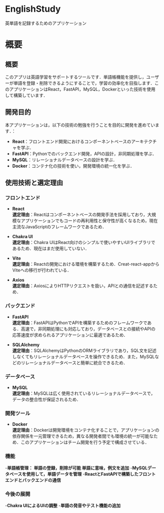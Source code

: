 # EnglishStudy
英単語を記録するためのアプリケーション

# 概要
## 概要
このアプリは英語学習をサポートするツールです．単語帳機能を提供し，ユーザーが単語を登録・削除できるようにすることで，学習の効率化を目指します．このアプリケーションはReact，FastAPI，MySQL，Dockerといった技術を使用して構築しています．

## 開発目的
本アプリケーションは，以下の技術の勉強を行うことを目的に開発を進めています．：

- **React**：フロントエンド開発におけるコンポーネントベースのアーキテクチャを学ぶ．
- **FastAPI**：Pythonでのバックエンド開発，APIの設計，非同期処理を学ぶ．
- **MySQL**：リレーショナルデータベースの設計を学ぶ．
- **Docker**：コンテナ化の技術を使い，開発環境の統一化を学ぶ．

## 使用技術と選定理由

### フロントエンド
- **React**  
  **選定理由**：Reactはコンポーネントベースの開発手法を採用しており，大規模なアプリケーションでもコードの再利用性と保守性が高くなるため，現在主流なJavaScriptのフレームワークであるため．

- **Chakra UI**  
  **選定理由**：Chakra UIはReact向けのシンプルで使いやすいUIライブラリであるため．現在はまだ使用していない．

- **Vite**  
  **選定理由**：Reactの開発における環境を構築するため．Creat-react-appからViteへの移行が行われている．
  
- **Axios**  
  **選定理由**：AxiosによりHTTPリクエストを扱い，APIとの通信を記述するため．
  
### バックエンド
- **FastAPI**  
  **選定理由**：FastAPIはPythonでAPIを構築するためのフレームワークである．高速で，非同期処理にも対応しており，データベースとの接続やAPIの応答速度が求められるアプリケーションに最適であるため．
  
- **SQLAlchemy**  
  **選定理由**：SQLAlchemyはPythonのORMライブラリであり，SQL文を記述しなくてもリレーショナルデータベースを操作できるため．また，MySQLなどのリレーショナルデータベースと簡単に統合できるため．

### データベース
- **MySQL**  
  **選定理由**：MySQLは広く使用されているリレーショナルデータベースで，データの整合性が保証されるため．

### 開発ツール
- **Docker**  
  **選定理由**：Dockerは開発環境をコンテナ化することで，アプリケーションの依存関係を一元管理できるため，異なる開発者間でも環境の統一が可能なため．このアプリケーションはチーム開発を行う予定で構成させている．


### 機能

-**単語帳管理：
        単語の登録，削除が可能
        単語に意味，例文を追加**
-**MySQLデータベースを使用して，単語データを管理**
-**ReactとFastAPIで構築したフロントエンドとバックエンドの通信**

### 今後の展開

-**Chakra UIによるUIの調整**
-**単語の発音やテスト機能の追加**
